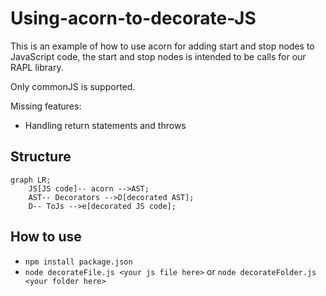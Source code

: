 # Using-acorn-to-decorate-JS

This is an example of how to use acorn for adding start and stop nodes to JavaScript code, the start and stop nodes is intended to be calls for our RAPL library.

Only commonJS is supported.

Missing features:
- Handling return statements and throws

## Structure
```mermaid
graph LR;
    JS[JS code]-- acorn -->AST;
    AST-- Decorators -->D[decorated AST];
    D-- ToJs -->e[decorated JS code];
```

## How to use
- ```npm install package.json```
- ```node decorateFile.js <your js file here>``` or ```node decorateFolder.js <your folder here> ```

